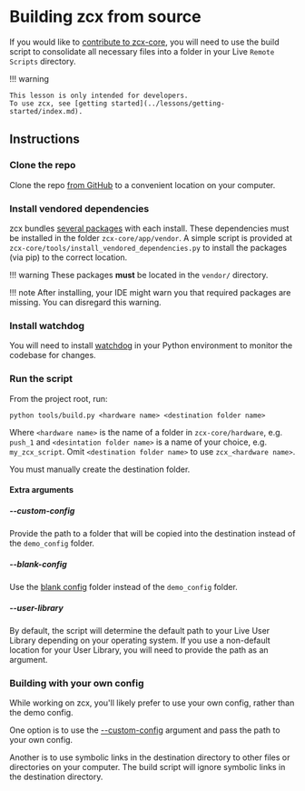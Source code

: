 # Building zcx from source

If you would like to [contribute to zcx-core](contributing.md), you will need to use the build script to consolidate all necessary files into a folder in your Live `Remote Scripts` directory.

!!! warning

    This lesson is only intended for developers.
    To use zcx, see [getting started](../lessons/getting-started/index.md).

## Instructions

### Clone the repo

Clone the repo [from GitHub](https://github.com/odisfm/zcx-core/) to a convenient location on your computer.

### Install vendored dependencies

zcx bundles [several packages](dependencies.md) with each install.
These dependencies must be installed in the folder `zcx-core/app/vendor`.
A simple script is provided at `zcx-core/tools/install_vendored_dependencies.py` to install the packages (via pip) to the correct location.

!!! warning
    These packages **must** be located in the `vendor/` directory.

!!! note
    After installing, your IDE might warn you that required packages are missing.
    You can disregard this warning.

### Install watchdog

You will need to install [watchdog](https://pypi.org/project/watchdog/) in your Python environment to monitor the codebase for changes.

### Run the script

From the project root, run:

`python tools/build.py <hardware name> <destination folder name>`

Where `<hardware name>` is the name of a folder in `zcx-core/hardware`, e.g. `push_1` and `<desintation folder name>` is a name of your choice, e.g. `my_zcx_script`.
Omit `<destination folder name>` to use `zcx_<hardware name>`.

You must manually create the destination folder.

#### Extra arguments

##### --custom-config

Provide the path to a folder that will be copied into the destination instead of the `demo_config` folder.

##### --blank-config

Use the [blank config](../lessons/blank-config.md) folder instead of the `demo_config` folder.

##### --user-library

By default, the script will determine the default path to your Live User Library depending on your operating system.
If you use a non-default location for your User Library, you will need to provide the path as an argument.

### Building with your own config

While working on zcx, you'll likely prefer to use your own config, rather than the demo config.

One option is to use the [--custom-config](#--custom-config) argument and pass the path to your own config.

Another is to use symbolic links in the destination directory to other files or directories on your computer.
The build script will ignore symbolic links in the destination directory.

